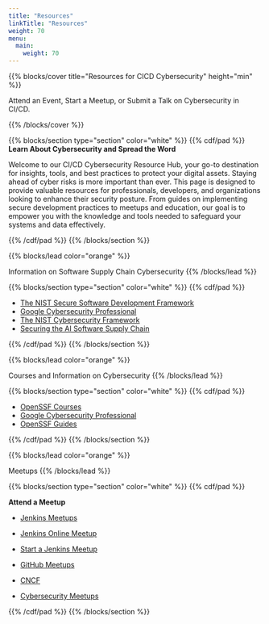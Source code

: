 ```yaml
---
title: "Resources"
linkTitle: "Resources"
weight: 70
menu:
  main:
    weight: 70
---
```


{{% blocks/cover title="Resources for CICD Cybersecurity" height="min"  %}}

Attend an Event, Start a Meetup, or Submit a Talk on Cybersecurity in CI/CD.  

{{% /blocks/cover %}}

{{% blocks/section type="section" color="white" %}}
{{% cdf/pad %}}
<strong>Learn About Cybersecurity and Spread the Word</strong>

Welcome to our CI/CD Cybersecurity Resource Hub, your go-to destination for insights, tools, and best practices to protect your digital assets. Staying ahead of cyber risks is more important than ever. This page is designed to provide valuable resources for professionals, developers, and organizations looking to enhance their security posture. From guides on implementing secure development practices to meetups and education, our goal is to empower you with the knowledge and tools needed to safeguard your systems and data effectively.


{{% /cdf/pad %}}
{{% /blocks/section %}}


{{% blocks/lead color="orange" %}}

Information on Software Supply Chain Cybersecurity
{{% /blocks/lead %}}

{{% blocks/section type="section" color="white" %}}
{{% cdf/pad %}}
- [The NIST Secure Software Development Framework](https://www.cisa.gov/resources-tools/resources/nist-sp-800-218-secure-software-development-framework-v11-recommendations-mitigating-risk-software)
- [Google Cybersecurity Professional](https://www.ibm.com/reports/threat-intelligence)
- [The NIST Cybersecurity Framework](https://www.nist.gov/cyberframework)
- [Securing the AI Software Supply Chain](https://research.google/pubs/securing-the-ai-software-supply-chain/)

{{% /cdf/pad %}}
{{% /blocks/section %}}


{{% blocks/lead color="orange" %}}

Courses and Information on Cybersecurity
{{% /blocks/lead %}}

{{% blocks/section type="section" color="white" %}}
{{% cdf/pad %}}
- [OpenSSF Courses](https://openssf.org/training/)
- [ Google Cybersecurity Professional](https://www.coursera.org/google-certificates/cybersecurity-certificate?utm_source=google&utm_medium=institutions&utm_campaign=sou--google__med--organicsearch__cam--gwgsite__con--null__ter--null)
- [OpenSSF Guides](https://openssf.org/resources/guides/)


{{% /cdf/pad %}}
{{% /blocks/section %}}

{{% blocks/lead color="orange" %}}

Meetups
{{% /blocks/lead %}}


{{% blocks/section type="section" color="white" %}}
{{% cdf/pad %}}

<strong>Attend a Meetup</strong>

- [Jenkins Meetups](https://www.meetup.com/topics/jenkins/)
- [Jenkins Online Meetup](https://www.meetup.com/Jenkins-online-meetup/)
- [Start a Jenkins Meetup](https://www.jenkins.io/projects/jam/)

- [GitHub Meetups](https://www.meetup.com/topics/github/)
- [CNCF](https://www.cncf.io/blog/2019/07/18/cncf-meetups-are-now-happening-in-more-than-200-locations/)
- [Cybersecurity Meetups](https://www.meetup.com/topics/cybersecurity/)


{{% /cdf/pad %}}
{{% /blocks/section %}}









